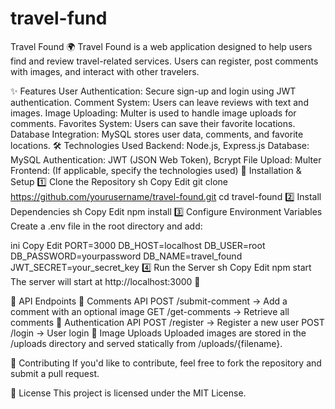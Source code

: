 # travel-fund
Travel Found 🌍
Travel Found is a web application designed to help users find and review travel-related services. Users can register, post comments with images, and interact with other travelers.

✨ Features
User Authentication: Secure sign-up and login using JWT authentication.
Comment System: Users can leave reviews with text and images.
Image Uploading: Multer is used to handle image uploads for comments.
Favorites System: Users can save their favorite locations.
Database Integration: MySQL stores user data, comments, and favorite locations.
🛠 Technologies Used
Backend: Node.js, Express.js
Database: MySQL
Authentication: JWT (JSON Web Token), Bcrypt
File Upload: Multer
Frontend: (If applicable, specify the technologies used)
🚀 Installation & Setup
1️⃣ Clone the Repository
sh
Copy
Edit
git clone https://github.com/yourusername/travel-found.git
cd travel-found
2️⃣ Install Dependencies
sh
Copy
Edit
npm install
3️⃣ Configure Environment Variables
Create a .env file in the root directory and add:

ini
Copy
Edit
PORT=3000
DB_HOST=localhost
DB_USER=root
DB_PASSWORD=yourpassword
DB_NAME=travel_found
JWT_SECRET=your_secret_key
4️⃣ Run the Server
sh
Copy
Edit
npm start
The server will start at http://localhost:3000 🚀

📡 API Endpoints
📝 Comments API
POST /submit-comment → Add a comment with an optional image
GET /get-comments → Retrieve all comments
🔐 Authentication API
POST /register → Register a new user
POST /login → User login
📸 Image Uploads
Uploaded images are stored in the /uploads directory and served statically from /uploads/{filename}.

🤝 Contributing
If you'd like to contribute, feel free to fork the repository and submit a pull request.

📜 License
This project is licensed under the MIT License.